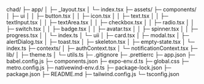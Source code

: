 chad/
├─ app/
│  ├─ _layout.tsx
│  └─ index.tsx
├─ assets/
├─ components/
│  ├─ ui
│  │  ├─ button.tsx
│  │  ├─ icon.tsx
│  │  ├─ text.tsx
│  │  ├─ textInput.tsx
│  │  ├─ textArea.tsx
│  │  ├─ checkbox.tsx
│  │  ├─ radio.tsx
│  │  ├─ switch.tsx
│  │  ├─ badge.tsx
│  │  ├─ avatar.tsx
│  │  ├─ spinner.tsx
│  │  ├─ progress.tsx
│  │  └─ index.ts
│  └─ uii
│     ├─ card.tsx
│     ├─ modal.tsx
│     ├─ alertDialog.tsx
│     ├─ toast.tsx
│     ├─ skeleton.tsx
│     ├─ empty-state.tsx
│     └─ index.ts
├─ contexts/
│  ├─ authContext.tsx
│  └─ notificationContext.tsx
├─ lib/
│  ├─ theme.ts
│  └─ utils.ts
├─ .gitignore
├─ .prettierrc
├─ app.json
├─ babel.config.js
├─ components.json
├─ expo-env.d.ts
├─ global.css
├─ metro.config.js
├─ nativewind-env.d.ts
├─ package-lock.json
├─ package.json
├─ README.md
├─ tailwind.config.js
└─ tsconfig.json
